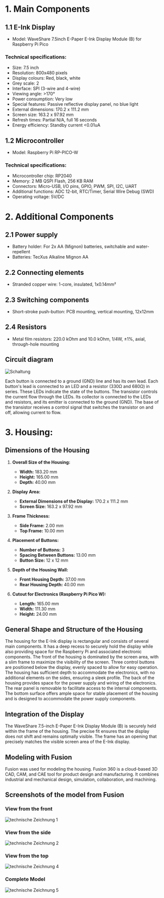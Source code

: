 # 1. Main Components
## 1.1 E-Ink Display
- Model: WaveShare 7.5inch E-Paper E-Ink Display Module (B) for Raspberry Pi Pico
### Technical specifications:
- Size: 7.5 inch
- Resolution: 800x480 pixels
- Display colours: Red, black, white
- Grey scale: 2
- Interface: SPI (3-wire and 4-wire)
- Viewing angle: >170°
- Power consumption: Very low
- Special features: Passive reflective display panel, no blue light
- External dimensions: 170.2 x 111.2 mm
- Screen size: 163.2 x 97.92 mm
- Refresh times: Partial N/A, full 16 seconds
- Energy efficiency: Standby current <0.01uA
## 1.2 Microcontroller
- Model: Raspberry Pi RP-PICO-W
### Technical specifications:
- Microcontroller chip: RP2040
- Memory: 2 MB QSPI Flash, 256 KB RAM
- Connectors: Micro-USB, I/O pins, GPIO, PWM, SPI, I2C, UART
- Additional functions: ADC 12-bit, RTC/Timer, Serial Wire Debug (SWD)
- Operating voltage: 5V/DC
# 2. Additional Components
## 2.1 Power supply
- Battery holder: For 2x AA (Mignon) batteries, switchable and water-repellent
- Batteries: TecXus Alkaline Mignon AA
## 2.2 Connecting elements
- Stranded copper wire: 1-core, insulated, 1x0.14mm²
## 2.3 Switching components
- Short-stroke push-button: PCB mounting, vertical mounting, 12x12mm
## 2.4 Resistors
- Metal film resistors: 220.0 kOhm and 10.0 kOhm, 1/4W, ±1%, axial, through-hole mounting

## Circuit diagram
![Schaltung](https://github.com/tobihaldes/eInkDisplay/assets/165897037/0c34166b-3e30-4ae9-bccc-5798e1ae8a13)

Each button is connected to a ground (GND) line and has its own lead.
Each button's lead is connected to an LED and a resistor (330Ω and 680Ω) in series.
These LEDs indicate the state of the buttons.
The transistor controls the current flow through the LEDs. Its collector is connected to the LEDs and resistors, and its emitter is connected to the ground (GND).
The base of the transistor receives a control signal that switches the transistor on and off, allowing current to flow.

# 3. Housing: 
## Dimensions of the Housing

1. **Overall Size of the Housing:**
   - **Width:** 183.20 mm
   - **Height:** 165.00 mm
   - **Depth:** 40.00 mm

2. **Display Area:**
   - **External Dimensions of the Display:** 170.2 x 111.2 mm
   - **Screen Size:** 163.2 x 97.92 mm

3. **Frame Thickness:**
   - **Side Frame:** 2.00 mm
   - **Top Frame:** 10.00 mm

4. **Placement of Buttons:**
   - **Number of Buttons:** 3
   - **Spacing Between Buttons:** 13.00 mm
   - **Button Size:** 12 x 12 mm

5. **Depth of the Housing Wall:**
   - **Front Housing Depth:** 37.00 mm
   - **Rear Housing Depth:** 40.00 mm

6. **Cutout for Electronics (Raspberry Pi Pico W):**
   - **Length:** 165.00 mm
   - **Width:** 111.30 mm
   - **Height:** 24.00 mm
     
## General Shape and Structure of the Housing

The housing for the E-Ink display is rectangular and consists of several main components. It has a deep recess to securely hold the display while also providing space for the Raspberry Pi and associated electronic components. The front of the housing is dominated by the screen area, with a slim frame to maximize the visibility of the screen. Three control buttons are positioned below the display, evenly spaced to allow for easy operation. The housing has sufficient depth to accommodate the electronics, with no additional elements on the sides, ensuring a sleek profile. The back of the housing provides space for the power supply and wiring of the electronics. The rear panel is removable to facilitate access to the internal components. The bottom surface offers ample space for stable placement of the housing and is designed to accommodate the power supply components.

## Integration of the Display

The WaveShare 7.5-inch E-Paper E-Ink Display Module (B) is securely held within the frame of the housing. The precise fit ensures that the display does not shift and remains optimally visible. The frame has an opening that precisely matches the visible screen area of the E-Ink display.

## Modeling with Fusion 

Fusion was used for modeling the housing. Fusion 360 is a cloud-based 3D CAD, CAM, and CAE tool for product design and manufacturing. It combines industrial and mechanical design, simulation, collaboration, and machining.


## Screenshots of the model from Fusion

### View from the front
![technische  Zeichnung 1](https://github.com/tobihaldes/eInkDisplay/assets/165897037/18eda6b2-b5e9-4e4c-a407-810895db2474)

### View from the side
![technische  Zeichnung 2](https://github.com/tobihaldes/eInkDisplay/assets/165897037/d330d66f-892e-457d-8619-909525831fe6)

### View from the top
![technische  Zeichnung 4](https://github.com/tobihaldes/eInkDisplay/assets/165897037/120c0774-c526-4197-8a61-b667ba4b9fed)

### Complete Model
![technische  Zeichnung 5](https://github.com/tobihaldes/eInkDisplay/assets/165897037/661e2cec-d8a2-4720-9125-cf7d0737470d)

